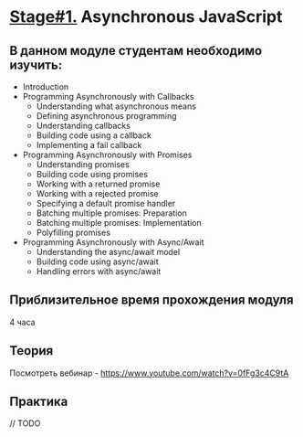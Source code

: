 # [Stage#1.](../../) Asynchronous JavaScript 
## В данном модуле студентам необходимо изучить:
- Introduction	
- Programming Asynchronously with Callbacks	
  - Understanding what asynchronous means
  - Defining asynchronous programming
  - Understanding callbacks
  - Building code using a callback
  - Implementing a fail callback
- Programming Asynchronously with Promises	
  - Understanding promises
  - Building code using promises
  - Working with a returned promise
  - Working with a rejected promise
  - Specifying a default promise handler
  - Batching multiple promises: Preparation
  - Batching multiple promises: Implementation
  - Polyfilling promises
- Programming Asynchronously with Async/Await	
  - Understanding the async/await model
  - Building code using async/await
  - Handling errors with async/await

## Приблизительное время прохождения модуля
4 часа

## Теория 
Посмотреть вебинар - https://www.youtube.com/watch?v=0fFg3c4C9tA

## Практика 
// TODO


